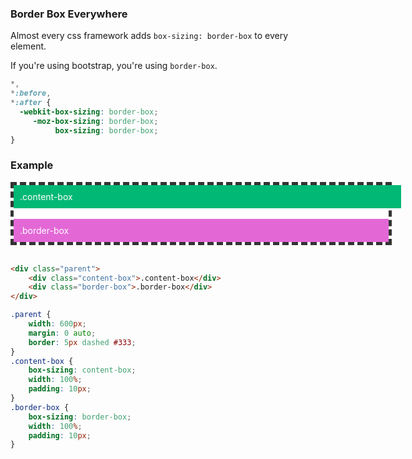 ### Border Box Everywhere

Almost every css framework adds `box-sizing: border-box` to every element.

If you're using bootstrap, you're using `border-box`.

```css
*,
*:before,
*:after {
  -webkit-box-sizing: border-box;
     -moz-box-sizing: border-box;
          box-sizing: border-box;
}
```

### Example

<style>
.parent {
    width: 600px;
    margin: 0 auto;
    border: 5px dashed #333;
}
.content-box {
    box-sizing: content-box!important;
    width: 100%;
    padding: 10px;
    background: #02b875;
    color: white;
}
.border-box {
    box-sizing: border-box;
    width: 100%;
    padding: 10px;
    background: #e368d6;
    color: white;
}
</style>

<div class="parent">
    <div class="content-box">.content-box</div>
    <br />
    <div class="border-box">.border-box</div>
</div>

<br />

```html
<div class="parent">
    <div class="content-box">.content-box</div>
    <div class="border-box">.border-box</div>
</div>
```

```css
.parent {
    width: 600px;
    margin: 0 auto;
    border: 5px dashed #333;
}
.content-box {
    box-sizing: content-box;
    width: 100%;
    padding: 10px;
}
.border-box {
    box-sizing: border-box;
    width: 100%;
    padding: 10px;
}
```
